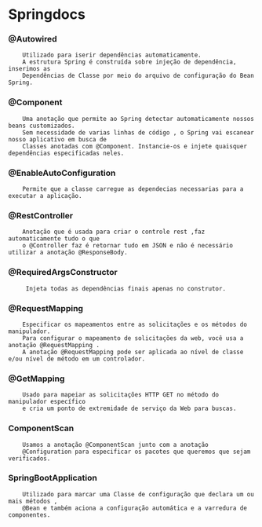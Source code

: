 # Springdocs

###  @Autowired 

````
    Utilizado para iserir dependências automaticamente. 
    A estrutura Spring é construída sobre injeção de dependência, inserimos as 
    Dependências de Classe por meio do arquivo de configuração do Bean Spring.
````

###   @Component 

````
    Uma anotação que permite ao Spring detectar automaticamente nossos beans customizados. 
    Sem necessidade de varias linhas de código , o Spring vai escanear nosso aplicativo em busca de 
    Classes anotadas com @Component. Instancie-os e injete quaisquer dependências especificadas neles.
````

### @EnableAutoConfiguration

````
    Permite que a classe carregue as dependecias necessarias para a executar a aplicação.
````

### @RestController

````
    Anotação que é usada para criar o controle rest ,faz automaticamente tudo o que 
    o @Controller faz é retornar tudo em JSON e não é necessário utilizar a anotação @ResponseBody.
````

### @RequiredArgsConstructor

````
     Injeta todas as dependências finais apenas no construtor.
````

### @RequestMapping

````
    Especificar os mapeamentos entre as solicitações e os métodos do manipulador. 
    Para configurar o mapeamento de solicitações da web, você usa a anotação @RequestMapping .
    A anotação @RequestMapping pode ser aplicada ao nível de classe e/ou nível de método em um controlador.
````

### @GetMapping

````
    Usado para mapeiar as solicitações HTTP GET no método do manipulador específico
    e cria um ponto de extremidade de serviço da Web para buscas.
````

### ComponentScan

````
    Usamos a anotação @ComponentScan junto com a anotação
    @Configuration para especificar os pacotes que queremos que sejam verificados.
````
### SpringBootApplication

````
    Utilizado para marcar uma Classe de configuração que declara um ou mais métodos ,
    @Bean e também aciona a configuração automática e a varredura de componentes.
````

### 
